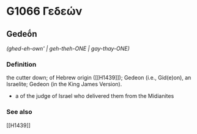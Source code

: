 # G1066 Γεδεών

## Gedeṓn

_(ghed-eh-own' | geh-theh-ONE | gay-thay-ONE)_

### Definition

the cutter down; of Hebrew origin ([[H1439]]); Gedeon (i.e., Gid(e)on), an Israelite; Gedeon (in the King James Version).

- a of the judge of Israel who delivered them from the Midianites

### See also

[[H1439]]


